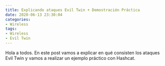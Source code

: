 ```yaml
---
title: Explicando ataques Evil Twin + Demostración Práctica
date: 2020-06-13 23:30:04
categories:
- Wireless
tags:
- Wireless
- Evil Twin
---
```


Hola a todos. En este post vamos a explicar en qué consisten los ataques Evil Twin y vamos a realizar un ejemplo práctico con Hashcat.
